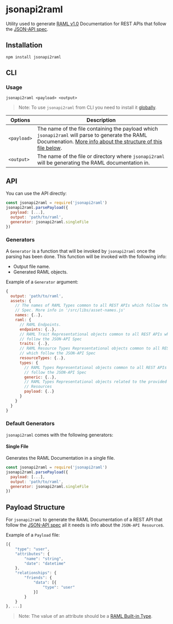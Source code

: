 # jsonapi2raml

Utility used to generate [RAML v1.0](https://github.com/raml-org/raml-spec/blob/master/versions/raml-10/raml-10.md/) Documentation for REST APIs that follow the [JSON-API spec](http://jsonapi.org/format/).

## Installation

    npm install jsonapi2raml

## CLI

### Usage

    jsonapi2raml <payload> <output>

> Note: To use `jsonapi2raml` from CLI you need to install it [globally](https://docs.npmjs.com/cli/install).

| Options      | Description |
| ------------ | ----------- |
| `<payload>`  | The name of the file containing the payload which `jsonapi2raml` will parse to generate the RAML Documenation. [More info about the structure of this file below](#payload-structure). |
| `<output>`   | The name of the file or directory where `jsonapi2raml` will be generating the RAML documentation in. |

## API
You can use the API directly:

```javascript
const jsonapi2raml = require('jsonapi2raml')
jsonapi2raml.parsePayload({
  payload: [...],
  output: 'path/to/raml',
  generator: jsonapi2raml.singleFile
})
```

### Generators
A `Generator` is a function that will be invoked by `jsonapi2raml` once the parsing has been done. This function will be invoked with the following info: 

- Output file name.
- Generated RAML objects.

Example of a `Generator` argument:
```javascript
{
  output: 'path/to/raml',
  assets: {
    // The names of RAML Types common to all REST APIs which follow the JSON-API
    // Spec. More info in '/src/libs/asset-names.js'
    names: {..},
    raml: {
      // RAML Endpoints.
      endpoints: {..},
      // RAML Trait Representational objects common to all REST APIs which
      // follow the JSON-API Spec
      traits: {..},
      // RAML Resource Types Representational objects common to all REST APIs
      // which follow the JSON-API Spec
      resourceTypes: {..},
      types: {
        // RAML Types Representational objects common to all REST APIs which
        // follow the JSON-API Spec
        generic: {..},
        // RAML Types Representational objects related to the provided JSON-API
        // Resources
        payload: {..}
      }
    }
  }
}
```

### Default Generators
`jsonapi2raml` comes with the following generators:

#### Single File
Generates the RAML Documentation in a single file.

```javascript
const jsonapi2raml = require('jsonapi2raml')
jsonapi2raml.parsePayload({
  payload: [...],
  output: 'path/to/raml',
  generator: jsonapi2raml.singleFile
})
```

## Payload Structure

For `jsonapi2raml` to generate the RAML Documentation of a REST API that follow the [JSON-API spec](http://jsonapi.org/format/) all it needs is info about the `JSON-API Resource`s.

Example of a `Payload` file:
```javascript
[{
    "type": "user",
    "attributes": {
        "name": "string",
        "date": "datetime"
    },
    "relationships": {
        "friends": {
            "data": [{
                "type": "user"
            }]
        }
    }
}, ...]
```

> Note: The value of an attribute should be a [RAML Built-in Type](https://github.com/raml-org/raml-spec/blob/master/versions/raml-10/raml-10.md/#built-in-types).


